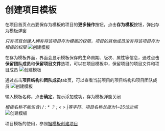 # 创建项目模板
在项目首页点击要保存为模板的项目的**更多操作**按钮，点击**存为模板**按钮，弹出存为模板弹窗

*只有项目创建人拥有将该项目存为模板的权限，项目的其他成员没有将该项目存为模板的权限*
![创建模板](/pic/projectmanagement/\createtemplate/template1.jpg)

在存为模板界面，界面会显示模板保存的生命周期、版次、属性等信息，通过点击**保留团队成员**和**保留项目文件**选项，可以在项目模板中，保留项目的项目文件和项目成员
![创建模板](/pic/projectmanagement/\createtemplate/template2.jpg)

通过点击**项目结构**和**团队成员**tab页，可以查看当前项目的项目结构和项目团队成员
![创建模板](/pic/projectmanagement/\createtemplate/template3.jpg)

输入模板名称，点击**确定**，提示添加成功，存为模板弹窗关闭

*模板名称不能包含\ / : * ？ ; < > |等字符、项目名称长度为1~25位之间*
![创建模板](/pic/projectmanagement/\createtemplate/template2.jpg)

项目模板的使用，参照[据模板创建项目](/pages/gostart/project%20management/#二、根据模板创建项目)